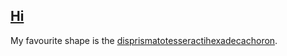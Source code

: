 <!-- Surprise XKCD :) https://xkcd.com/676/ -->

## [Hi](https://sudoless.com)

My favourite shape is the [disprismatotesseractihexadecachoron](https://en.wikipedia.org/wiki/Runcinated_tesseracts).
